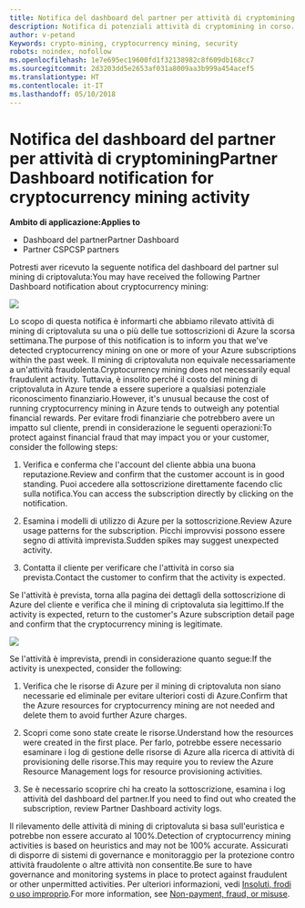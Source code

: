 ```yaml
---
title: Notifica del dashboard del partner per attività di cryptomining | Dashboard del partner
description: Notifica di potenziali attività di cryptomining in corso.
author: v-petand
Keywords: crypto-mining, cryptocurrency mining, security
robots: noindex, nofollow
ms.openlocfilehash: 1e7e695ec19600fd1f32138982c8f609db168cc7
ms.sourcegitcommit: 2d3203dd5e2653af031a8009aa3b999a454acef5
ms.translationtype: HT
ms.contentlocale: it-IT
ms.lasthandoff: 05/10/2018
---
```

# <a name="partner-dashboard-notification-for-cryptocurrency-mining-activity"></a><span data-ttu-id="0c55e-103">Notifica del dashboard del partner per attività di cryptomining</span><span class="sxs-lookup"><span data-stu-id="0c55e-103">Partner Dashboard notification for cryptocurrency mining activity</span></span>

**<span data-ttu-id="0c55e-104">Ambito di applicazione:</span><span class="sxs-lookup"><span data-stu-id="0c55e-104">Applies to</span></span>**

-  <span data-ttu-id="0c55e-105">Dashboard del partner</span><span class="sxs-lookup"><span data-stu-id="0c55e-105">Partner Dashboard</span></span>
-  <span data-ttu-id="0c55e-106">Partner CSP</span><span class="sxs-lookup"><span data-stu-id="0c55e-106">CSP partners</span></span>

<span data-ttu-id="0c55e-107">Potresti aver ricevuto la seguente notifica del dashboard del partner sul mining di criptovaluta:</span><span class="sxs-lookup"><span data-stu-id="0c55e-107">You may have received the following Partner Dashboard notification about cryptocurrency mining:</span></span>
 
![](images/crypto1.png)

<span data-ttu-id="0c55e-108">Lo scopo di questa notifica è informarti che abbiamo rilevato attività di mining di criptovaluta su una o più delle tue sottoscrizioni di Azure la scorsa settimana.</span><span class="sxs-lookup"><span data-stu-id="0c55e-108">The purpose of this notification is to inform you that we've detected cryptocurrency mining on one or more of your Azure subscriptions within the past week.</span></span> <span data-ttu-id="0c55e-109">Il mining di criptovaluta non equivale necessariamente a un'attività fraudolenta.</span><span class="sxs-lookup"><span data-stu-id="0c55e-109">Cryptocurrency mining does not necessarily equal fraudulent activity.</span></span> <span data-ttu-id="0c55e-110">Tuttavia, è insolito perché il costo del mining di criptovaluta in Azure tende a essere superiore a qualsiasi potenziale riconoscimento finanziario.</span><span class="sxs-lookup"><span data-stu-id="0c55e-110">However, it's unusual because the cost of running cryptocurrency mining in Azure tends to outweigh any potential financial rewards.</span></span> <span data-ttu-id="0c55e-111">Per evitare frodi finanziarie che potrebbero avere un impatto sul cliente, prendi in considerazione le seguenti operazioni:</span><span class="sxs-lookup"><span data-stu-id="0c55e-111">To protect against financial fraud that may impact you or your customer, consider the following steps:</span></span>

1.  <span data-ttu-id="0c55e-112">Verifica e conferma che l'account del cliente abbia una buona reputazione.</span><span class="sxs-lookup"><span data-stu-id="0c55e-112">Review and confirm that the customer account is in good standing.</span></span> <span data-ttu-id="0c55e-113">Puoi accedere alla sottoscrizione direttamente facendo clic sulla notifica.</span><span class="sxs-lookup"><span data-stu-id="0c55e-113">You can access the subscription directly by clicking on the notification.</span></span>

2.  <span data-ttu-id="0c55e-114">Esamina i modelli di utilizzo di Azure per la sottoscrizione.</span><span class="sxs-lookup"><span data-stu-id="0c55e-114">Review Azure usage patterns for the subscription.</span></span> <span data-ttu-id="0c55e-115">Picchi improvvisi possono essere segno di attività imprevista.</span><span class="sxs-lookup"><span data-stu-id="0c55e-115">Sudden spikes may suggest unexpected activity.</span></span>

3.  <span data-ttu-id="0c55e-116">Contatta il cliente per verificare che l'attività in corso sia prevista.</span><span class="sxs-lookup"><span data-stu-id="0c55e-116">Contact the customer to confirm that the activity is expected.</span></span>

<span data-ttu-id="0c55e-117">Se l'attività è prevista, torna alla pagina dei dettagli della sottoscrizione di Azure del cliente e verifica che il mining di criptovaluta sia legittimo.</span><span class="sxs-lookup"><span data-stu-id="0c55e-117">If the activity is expected, return to the customer's Azure subscription detail page and confirm that the cryptocurrency mining is legitimate.</span></span> 


![](images/crypto2.png)

<span data-ttu-id="0c55e-118">Se l'attività è imprevista, prendi in considerazione quanto segue:</span><span class="sxs-lookup"><span data-stu-id="0c55e-118">If the activity is unexpected, consider the following:</span></span>

1.  <span data-ttu-id="0c55e-119">Verifica che le risorse di Azure per il mining di criptovaluta non siano necessarie ed eliminale per evitare ulteriori costi di Azure.</span><span class="sxs-lookup"><span data-stu-id="0c55e-119">Confirm that the Azure resources for cryptocurrency mining are not needed and delete them to avoid further Azure charges.</span></span>

2.  <span data-ttu-id="0c55e-120">Scopri come sono state create le risorse.</span><span class="sxs-lookup"><span data-stu-id="0c55e-120">Understand how the resources were created in the first place.</span></span> <span data-ttu-id="0c55e-121">Per farlo, potrebbe essere necessario esaminare i log di gestione delle risorse di Azure alla ricerca di attività di provisioning delle risorse.</span><span class="sxs-lookup"><span data-stu-id="0c55e-121">This may require you to review the Azure Resource Management logs for resource provisioning activities.</span></span>

3.  <span data-ttu-id="0c55e-122">Se è necessario scoprire chi ha creato la sottoscrizione, esamina i log attività del dashboard del partner.</span><span class="sxs-lookup"><span data-stu-id="0c55e-122">If you need to find out who created the subscription, review Partner Dashboard activity logs.</span></span>

<span data-ttu-id="0c55e-123">Il rilevamento delle attività di mining di criptovaluta si basa sull'euristica e potrebbe non essere accurato al 100%.</span><span class="sxs-lookup"><span data-stu-id="0c55e-123">Detection of cryptocurrency mining activities is based on heuristics and may not be 100% accurate.</span></span> <span data-ttu-id="0c55e-124">Assicurati di disporre di sistemi di governance e monitoraggio per la protezione contro attività fraudolente o altre attività non consentite.</span><span class="sxs-lookup"><span data-stu-id="0c55e-124">Be sure to have governance and monitoring systems in place to protect against fraudulent or other unpermitted activities.</span></span> <span data-ttu-id="0c55e-125">Per ulteriori informazioni, vedi [Insoluti, frodi o uso improprio](https://docs.microsoft.com/partner-center/non-payment--fraud--or-misuse).</span><span class="sxs-lookup"><span data-stu-id="0c55e-125">For more information, see [Non-payment, fraud, or misuse](https://docs.microsoft.com/partner-center/non-payment--fraud--or-misuse).</span></span>




